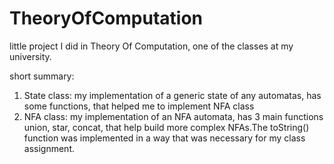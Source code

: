 # TheoryOfComputation
little project I did in Theory Of Computation, one of the classes at my university.

short summary:
1. State class: my implementation of a generic state of any automatas, has some functions, that helped me to implement NFA class
2. NFA class: my implementation of an NFA automata, has 3 main functions union, star, concat, that help build more complex NFAs.The toString() function was implemented in a way that was necessary for my class assignment.
  
